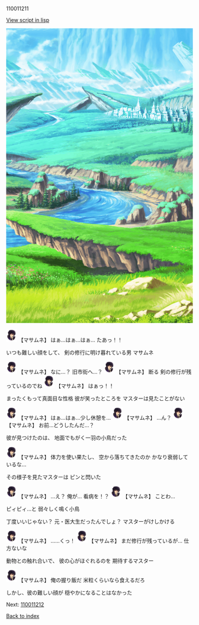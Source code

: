 110011211

[View script in lisp](../scripts/110011211.txt)

![plain.png](../images/backgrounds/plain.png)

<img src="../images/units/1100111.png" alt="1100111.png" height="34"/>
【マサムネ】
はぁ…はぁ…はぁ…
たあっ！！

いつも難しい顔をして、
剣の修行に明け暮れている男
マサムネ

<img src="../images/units/1100111.png" alt="1100111.png" height="34"/>
【マサムネ】
なに…？
旧市街へ…？

<img src="../images/units/1100111.png" alt="1100111.png" height="34"/>
【マサムネ】
断る
剣の修行が残っているのでね

<img src="../images/units/1100111.png" alt="1100111.png" height="34"/>
【マサムネ】
はぁっ！！

まったくもって真面目な性格
彼が笑ったところを
マスターは見たことがない

<img src="../images/units/1100111.png" alt="1100111.png" height="34"/>
【マサムネ】
はぁ…はぁ…少し休憩を…

<img src="../images/units/1100111.png" alt="1100111.png" height="34"/>
【マサムネ】
…ん？

<img src="../images/units/1100111.png" alt="1100111.png" height="34"/>
【マサムネ】
お前…どうしたんだ…？

彼が見つけたのは、
地面でもがく一羽の小鳥だった

<img src="../images/units/1100111.png" alt="1100111.png" height="34"/>
【マサムネ】
体力を使い果たし、
空から落ちてきたのか
かなり衰弱しているな…

その様子を見たマスターは
ピンと閃いた

<img src="../images/units/1100111.png" alt="1100111.png" height="34"/>
【マサムネ】
…え？
俺が…
看病を！？

<img src="../images/units/1100111.png" alt="1100111.png" height="34"/>
【マサムネ】
ことわ…

ピィピィ…と
弱々しく鳴く小鳥

丁度いいじゃない？
元・医大生だったんでしょ？
マスターがけしかける

<img src="../images/units/1100111.png" alt="1100111.png" height="34"/>
【マサムネ】
……くっ！

<img src="../images/units/1100111.png" alt="1100111.png" height="34"/>
【マサムネ】
まだ修行が残っているが…
仕方ないな

動物との触れ合いで、
彼の心がほぐれるのを
期待するマスター

<img src="../images/units/1100111.png" alt="1100111.png" height="34"/>
【マサムネ】
俺の握り飯だ
米粒くらいなら食えるだろ

しかし、彼の難しい顔が
穏やかになることはなかった

Next: [110011212](110011212.md)

[Back to index](index.md)
